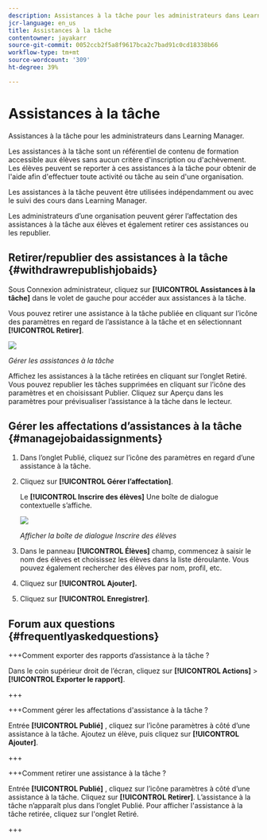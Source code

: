 ```yaml
---
description: Assistances à la tâche pour les administrateurs dans Learning Manager.
jcr-language: en_us
title: Assistances à la tâche
contentowner: jayakarr
source-git-commit: 0052ccb2f5a8f9617bca2c7bad91c0cd18338b66
workflow-type: tm+mt
source-wordcount: '309'
ht-degree: 39%

---
```




# Assistances à la tâche

Assistances à la tâche pour les administrateurs dans Learning Manager.

Les assistances à la tâche sont un référentiel de contenu de formation accessible aux élèves sans aucun critère d&#39;inscription ou d&#39;achèvement. Les élèves peuvent se reporter à ces assistances à la tâche pour obtenir de l&#39;aide afin d&#39;effectuer toute activité ou tâche au sein d&#39;une organisation.

Les assistances à la tâche peuvent être utilisées indépendamment ou avec le suivi des cours dans Learning Manager.

Les administrateurs d’une organisation peuvent gérer l’affectation des assistances à la tâche aux élèves et également retirer ces assistances ou les republier.

## Retirer/republier des assistances à la tâche {#withdrawrepublishjobaids}

Sous Connexion administrateur, cliquez sur **[!UICONTROL Assistances à la tâche]** dans le volet de gauche pour accéder aux assistances à la tâche.

Vous pouvez retirer une assistance à la tâche publiée en cliquant sur l’icône des paramètres en regard de l’assistance à la tâche et en sélectionnant **[!UICONTROL Retirer]**.

![](assets/withdraw-job-aids-admin.png)

*Gérer les assistances à la tâche*

Affichez les assistances à la tâche retirées en cliquant sur l’onglet Retiré. Vous pouvez republier les tâches supprimées en cliquant sur l’icône des paramètres et en choisissant Publier. Cliquez sur Aperçu dans les paramètres pour prévisualiser l’assistance à la tâche dans le lecteur.

## Gérer les affectations d’assistances à la tâche {#managejobaidassignments}

1. Dans l’onglet Publié, cliquez sur l’icône des paramètres en regard d’une assistance à la tâche.


1. Cliquez sur **[!UICONTROL Gérer l’affectation]**.

   Le **[!UICONTROL Inscrire des élèves]** Une boîte de dialogue contextuelle s’affiche.

   ![](assets/enroll-learners-job-aids.png)

   *Afficher la boîte de dialogue Inscrire des élèves*

1. Dans le panneau **[!UICONTROL Élèves]** champ, commencez à saisir le nom des élèves et choisissez les élèves dans la liste déroulante. Vous pouvez également rechercher des élèves par nom, profil, etc.
1. Cliquez sur **[!UICONTROL Ajouter].**
1. Cliquez sur **[!UICONTROL Enregistrer]**.

## Forum aux questions {#frequentlyaskedquestions}

+++Comment exporter des rapports d’assistance à la tâche ?

Dans le coin supérieur droit de l’écran, cliquez sur **[!UICONTROL Actions]** > **[!UICONTROL Exporter le rapport]**.

+++

+++Comment gérer les affectations d&#39;assistance à la tâche ?

Entrée **[!UICONTROL Publié]** , cliquez sur l’icône paramètres à côté d’une assistance à la tâche. Ajoutez un élève, puis cliquez sur **[!UICONTROL Ajouter]**.

+++

+++Comment retirer une assistance à la tâche ?

Entrée **[!UICONTROL Publié]** , cliquez sur l’icône paramètres à côté d’une assistance à la tâche. Cliquez sur **[!UICONTROL Retirer]**. L’assistance à la tâche n’apparaît plus dans l’onglet Publié. Pour afficher l&#39;assistance à la tâche retirée, cliquez sur l&#39;onglet Retiré.

+++
